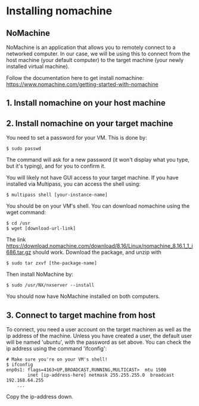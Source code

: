 # Installing nomachine

## NoMachine
NoMachine is an application that allows you to remotely connect to a networked computer. In our case, we will be using this to connect from the host machine (your default computer) to the target machine (your newly installed virtual machine).

Follow the documentation here to get install nomachine:
https://www.nomachine.com/getting-started-with-nomachine

## 1. Install nomachine on your host machine

## 2. Install nomachine on your target machine
You need to set a password for your VM. This is done by:
```
$ sudo passwd
```
The command will ask for a new password (it won't display what you type, but it's typing), and for you to confirm it.

You will likely not have GUI access to your target machine. If you have installed via Multipass, you can access the shell using:
```
$ multipass shell [your-instance-name]
```

You should be on your VM's shell. You can download nomachine using the wget command:
```
$ cd /usr
$ wget [download-url-link]
```

The link https://download.nomachine.com/download/8.16/Linux/nomachine_8.16.1_1_i686.tar.gz should work.
Download the package, and unzip with 
```
$ sudo tar zxvf [the-package-name]
```

Then install NoMachine by:
```
$ sudo /usr/NX/nxserver --install
``` 
You should now have NoMachine installed on both computers.

## 3. Connect to target machine from host
To connect, you need a user account on the target machinen as well as the ip address of the machine. Unless you have created a user, the default user will be named 'ubuntu', with the password as set above.
You can check the ip address using the command 'ifconfig':
```
# Make sure you're on your VM's shell!
$ ifconfig
enp0s1: flags=4163<UP,BROADCAST,RUNNING,MULTICAST>  mtu 1500
        inet [ip-address-here] netmask 255.255.255.0  broadcast 192.168.64.255
	...
```
Copy the ip-address down.

